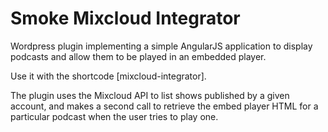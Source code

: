 Smoke Mixcloud Integrator
=========================

Wordpress plugin implementing a simple AngularJS application to display podcasts and allow them to be played in an embedded player.

Use it with the shortcode [mixcloud-integrator].

The plugin uses the Mixcloud API to list shows published by a given account, and makes a second call to retrieve the embed player HTML for a particular podcast when the user tries to play one.
